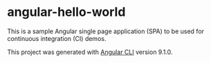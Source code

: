 # angular-hello-world

This is a sample Angular single page application (SPA) to be used for continuous integration (CI) demos.

This project was generated with [Angular CLI](https://github.com/angular/angular-cli) version 9.1.0.
